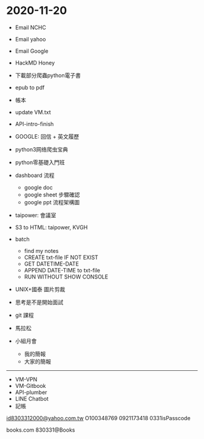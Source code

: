 # 2020-11-20

- Email NCHC
- Email yahoo
- Email Google
- HackMD Honey
- 下載部分爬蟲python電子書
- epub to pdf
- 帳本

- update VM.txt
- API-intro-finish
- GOOGLE: 回信 + 英文履歷
- python3网络爬虫宝典
- python零基礎入門班
- dashboard 流程
  - google doc
  - google sheet 步驟確認
  - google ppt 流程架構圖
- taipower: 會議室
- S3 to HTML: taipower, KVGH


- batch
  - find my notes
  - CREATE txt-file IF NOT EXIST
  - GET DATETIME-DATE
  - APPEND DATE-TIME to txt-file
  - RUN WITHOUT SHOW CONSOLE
- UNIX+國泰 圖片剪裁
- 思考是不是開始面試
- git 課程
- 馬拉松
- 小組月會
  - 我的簡報
  - 大家的簡報

---


- VM-VPN
- VM-Gitbook
- API-plumber
- LINE Chatbot
- 記帳

id8303312000@yahoo.com.tw
O100348769
0921173418
0331isPasscode

books.com
830331@Books
